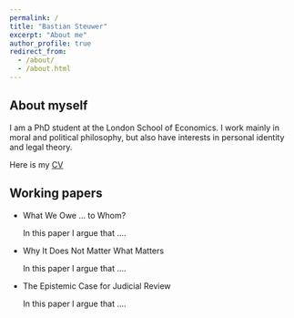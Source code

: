 ```yaml
---
permalink: /
title: "Bastian Steuwer"
excerpt: "About me"
author_profile: true
redirect_from: 
  - /about/
  - /about.html
---
```


About myself
------------

I am a PhD student at the London School of Economics. I work mainly in moral and political philosophy, but also have interests in personal identity and legal theory.

Here is my [CV](images/profile.png)

Working papers
----------

- What We Owe ... to Whom?

  In this paper I argue that ....
  
- Why It Does Not Matter What Matters

  In this paper I argue that ....
  
- The Epistemic Case for Judicial Review

  In this paper I argue that ....
